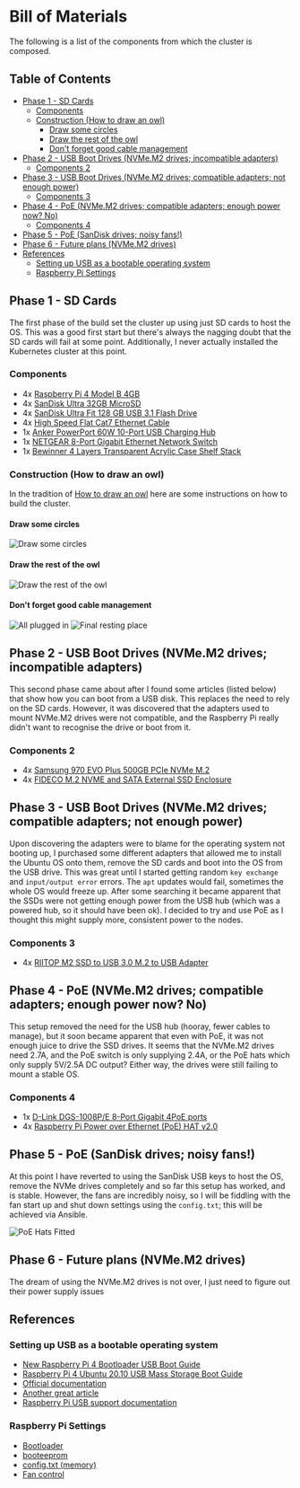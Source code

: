 # Bill of Materials

The following is a list of the components from which the cluster is composed.

## Table of Contents

<!-- toc -->

- [Phase 1 - SD Cards](#phase-1---sd-cards)
  * [Components](#components)
  * [Construction (How to draw an owl)](#construction-how-to-draw-an-owl)
    + [Draw some circles](#draw-some-circles)
    + [Draw the rest of the owl](#draw-the-rest-of-the-owl)
    + [Don't forget good cable management](#dont-forget-good-cable-management)
- [Phase 2 - USB Boot Drives (NVMe.M2 drives; incompatible adapters)](#phase-2---usb-boot-drives-nvmem2-drives-incompatible-adapters)
  * [Components 2](#components-2)
- [Phase 3 - USB Boot Drives (NVMe.M2 drives; compatible adapters; not enough power)](#phase-3---usb-boot-drives-nvmem2-drives-compatible-adapters-not-enough-power)
  * [Components 3](#components-3)
- [Phase 4 - PoE (NVMe.M2 drives; compatible adapters; enough power now? No)](#phase-4---poe-nvmem2-drives-compatible-adapters-enough-power-now-no)
  * [Components 4](#components-4)
- [Phase 5 - PoE (SanDisk drives; noisy fans!)](#phase-5---poe-sandisk-drives-noisy-fans)
- [Phase 6 - Future plans (NVMe.M2 drives)](#phase-6---future-plans-nvmem2-drives)
- [References](#references)
  * [Setting up USB as a bootable operating system](#setting-up-usb-as-a-bootable-operating-system)
  * [Raspberry Pi Settings](#raspberry-pi-settings)

<!-- tocstop -->

## Phase 1 - SD Cards

The first phase of the build set the cluster up using just SD cards to host the OS. This was a good first start but
there's always the nagging doubt that the SD cards will fail at some point. Additionally, I never actually installed the
Kubernetes cluster at this point.

### Components

* 4x [Raspberry Pi 4 Model B 4GB](https://www.amazon.co.uk/gp/product/B07TC2BK1X/ref=ppx_yo_dt_b_asin_title_o01_s02?ie=UTF8&psc=1)
* 4x [SanDisk Ultra 32GB MicroSD](https://www.amazon.co.uk/gp/product/B073JWXGNT/ref=ppx_yo_dt_b_asin_title_o01_s01?ie=UTF8&psc=1)
* 4x [SanDisk Ultra Fit 128 GB USB 3.1 Flash Drive](https://www.amazon.co.uk/gp/product/B07855LJ99/ref=ppx_yo_dt_b_asin_title_o04_s00?ie=UTF8&psc=1)
* 4x [High Speed Flat Cat7 Ethernet Cable](https://www.amazon.co.uk/gp/product/B07LCKXLTF/ref=ppx_yo_dt_b_asin_title_o01_s01?ie=UTF8&psc=1)
* 1x [Anker PowerPort 60W 10-Port USB Charging Hub](https://www.amazon.co.uk/gp/product/B00YSA0WI8/ref=ppx_od_dt_b_asin_title_s01?ie=UTF8&psc=1)
* 1x [NETGEAR 8-Port Gigabit Ethernet Network Switch](https://www.amazon.co.uk/gp/product/B07QHD134G/ref=ppx_od_dt_b_asin_title_s01?ie=UTF8&psc=1)
* 1x [Bewinner 4 Layers Transparent Acrylic Case Shelf Stack](https://www.amazon.co.uk/dp/B07P2VLJXV?tag=duckduckgo-ffab-uk-21&linkCode=osi&th=1&psc=1)

### Construction (How to draw an owl)

In the tradition of [How to draw an owl](https://www.reddit.com/r/funny/comments/eccj2/how_to_draw_an_owl/) here are
some instructions on how to build the cluster.

#### Draw some circles

![Draw some circles](./images/01.png)

#### Draw the rest of the owl

![Draw the rest of the owl](./images/02.png)

#### Don't forget good cable management

![All plugged in](./images/03.png)
![Final resting place](./images/04.png)

## Phase 2 - USB Boot Drives (NVMe.M2 drives; incompatible adapters)

This second phase came about after I found some articles (listed below) that show how you can boot from a USB disk. This
replaces the need to rely on the SD cards. However, it was discovered that the adapters used to mount NVMe.M2 drives
were not compatible, and the Raspberry Pi really didn't want to recognise the drive or boot from it.

### Components 2

* 4x [Samsung 970 EVO Plus 500GB PCIe NVMe M.2](https://www.amazon.co.uk/gp/product/B07MFBLN7K/ref=ppx_yo_dt_b_asin_title_o04_s00?ie=UTF8&psc=1)
* 4x [FIDECO M.2 NVME and SATA External SSD Enclosure](https://www.amazon.co.uk/gp/product/B08CGJYJ7F/ref=ppx_yo_dt_b_asin_title_o04_s01?ie=UTF8&psc=1)

## Phase 3 - USB Boot Drives (NVMe.M2 drives; compatible adapters; not enough power)

Upon discovering the adapters were to blame for the operating system not booting up, I purchased some different adapters
that allowed me to install the Ubuntu OS onto them, remove the SD cards and boot into the OS from the USB drive. This
was great until I started getting random `key exchange` and `input/output error` errors. The `apt` updates would fail,
sometimes the whole OS would freeze up. After some searching it became apparent that the SSDs were not getting enough
power from the USB hub (which was a powered hub, so it should have been ok). I decided to try and use PoE as I thought
this might supply more, consistent power to the nodes.

### Components 3

* 4x [RIITOP M2 SSD to USB 3.0 M.2 to USB Adapter](https://www.amazon.co.uk/gp/product/B08L9KLQTX/ref=ppx_yo_dt_b_asin_title_o01_s00?ie=UTF8&psc=1)

## Phase 4 - PoE (NVMe.M2 drives; compatible adapters; enough power now? No)

This setup removed the need for the USB hub (hooray, fewer cables to manage), but it soon became apparent that even with
PoE, it was not enough juice to drive the SSD drives. It seems that the NVMe.M2 drives need 2.7A, and the PoE switch is
only supplying 2.4A, or the PoE hats which only supply 5V/2.5A DC output? Either way, the drives were still failing to
mount a stable OS.

### Components 4

* 1x [D-Link DGS-1008P/E 8-Port Gigabit 4PoE ports](https://www.amazon.co.uk/gp/product/B004FJSST2/ref=ppx_yo_dt_b_asin_title_o00_s00?ie=UTF8&psc=1)
* 4x [Raspberry Pi Power over Ethernet (PoE) HAT v2.0](https://thepihut.com/products/raspberry-pi-power-over-ethernet-poe-hat)

## Phase 5 - PoE (SanDisk drives; noisy fans!)

At this point I have reverted to using the SanDisk USB keys to host the OS, remove the NVMe drives completely and so far
this setup has worked, and is stable. However, the fans are incredibly noisy, so I will be fiddling with the fan start
up and shut down settings using the `config.txt`; this will be achieved via Ansible.

![PoE Hats Fitted](./images/05.png)

## Phase 6 - Future plans (NVMe.M2 drives)

The dream of using the NVMe.M2 drives is not over, I just need to figure out their power supply issues

## References

### Setting up USB as a bootable operating system
* [New Raspberry Pi 4 Bootloader USB Boot Guide](https://jamesachambers.com/new-raspberry-pi-4-bootloader-usb-network-boot-guide/)
* [Raspberry Pi 4 Ubuntu 20.10 USB Mass Storage Boot Guide](https://jamesachambers.com/raspberry-pi-4-ubuntu-20-04-usb-mass-storage-boot-guide/)
* [Official documentation](https://www.raspberrypi.org/documentation/hardware/raspberrypi/bootmodes/msd.md)
* [Another great article](https://www.zdnet.com/article/booting-my-raspberry-pi-4-from-a-usb-device/)
* [Raspberry Pi USB support documentation](https://www.raspberrypi.org/documentation/hardware/raspberrypi/usb/README.md#support)

### Raspberry Pi Settings
* [Bootloader](https://www.raspberrypi.org/documentation/hardware/raspberrypi/bcm2711_bootloader_config.md)
* [booteeprom](https://www.raspberrypi.org/documentation/hardware/raspberrypi/booteeprom.md)
* [config.txt (memory)](https://www.raspberrypi.org/documentation/configuration/config-txt/memory.md)
* [Fan control](https://jjj.blog/2020/02/raspberry-pi-poe-hat-fan-control/)
